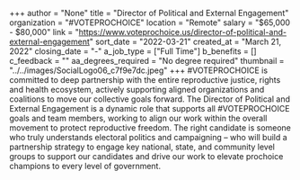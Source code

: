 +++
author = "None"
title = "Director of Political and External Engagement"
organization = "#VOTEPROCHOICE"
location = "Remote"
salary = "$65,000 - $80,000"
link = "https://www.voteprochoice.us/director-of-political-and-external-engagement"
sort_date = "2022-03-21"
created_at = "March 21, 2022"
closing_date = "-"
a_job_type = ["Full Time"]
b_benefits = []
c_feedback = ""
aa_degrees_required = "No degree required"
thumbnail = "../../images/SocialLogo06_c7f9e7dc.jpeg"
+++
#VOTEPROCHOICE is committed to deep partnership with the entire reproductive justice, rights and health ecosystem, actively supporting aligned organizations and coalitions to move our collective goals forward. 
The Director of Political and External Engagement is a dynamic role that supports all #VOTEPROCHOICE goals and team members, working to align our work within the overall movement to protect reproductive freedom. The right candidate is someone who truly understands electoral politics and campaigning – who will build a partnership strategy to engage key national, state, and community level groups to support our candidates and drive our work to elevate prochoice champions to every level of government.  